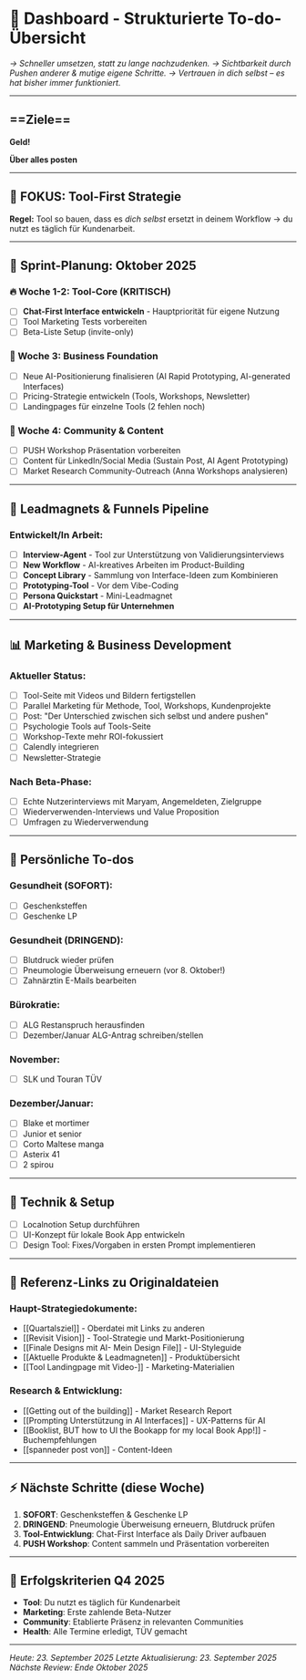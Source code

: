 # 🎯 Dashboard - Strukturierte To-do-Übersicht

_→ Schneller umsetzen, statt zu lange nachzudenken._
_→ Sichtbarkeit durch Pushen anderer & mutige eigene Schritte._
_→ Vertrauen in dich selbst – es hat bisher immer funktioniert._

---

## **==Ziele==**

**Geld!**

**Über alles posten**

---

## 🚀 **FOKUS: Tool-First Strategie**

**Regel:** Tool so bauen, dass es _dich selbst_ ersetzt in deinem Workflow → du nutzt es täglich für Kundenarbeit.

---

## 📅 **Sprint-Planung: Oktober 2025**

### **🔥 Woche 1-2: Tool-Core (KRITISCH)**
- [ ] **Chat-First Interface entwickeln** - Hauptpriorität für eigene Nutzung
- [ ] Tool Marketing Tests vorbereiten
- [ ] Beta-Liste Setup (invite-only)

### **💼 Woche 3: Business Foundation**
- [ ] Neue AI-Positionierung finalisieren (AI Rapid Prototyping, AI-generated Interfaces)
- [ ] Pricing-Strategie entwickeln (Tools, Workshops, Newsletter)
- [ ] Landingpages für einzelne Tools (2 fehlen noch)

### **📢 Woche 4: Community & Content**
- [ ] PUSH Workshop Präsentation vorbereiten
- [ ] Content für LinkedIn/Social Media (Sustain Post, AI Agent Prototyping)
- [ ] Market Research Community-Outreach (Anna Workshops analysieren)

---

## 🎯 **Leadmagnets & Funnels Pipeline**

### **Entwickelt/In Arbeit:**
- [ ] **Interview-Agent** - Tool zur Unterstützung von Validierungsinterviews
- [ ] **New Workflow** - AI-kreatives Arbeiten im Product-Building
- [ ] **Concept Library** - Sammlung von Interface-Ideen zum Kombinieren
- [ ] **Prototyping-Tool** - Vor dem Vibe-Coding
- [ ] **Persona Quickstart** - Mini-Leadmagnet
- [ ] **AI-Prototyping Setup für Unternehmen**

---

## 📊 **Marketing & Business Development**

### **Aktueller Status:**
- [ ] Tool-Seite mit Videos und Bildern fertigstellen
- [ ] Parallel Marketing für Methode, Tool, Workshops, Kundenprojekte
- [ ] Post: "Der Unterschied zwischen sich selbst und andere pushen"
- [ ] Psychologie Tools auf Tools-Seite
- [ ] Workshop-Texte mehr ROI-fokussiert
- [ ] Calendly integrieren
- [ ] Newsletter-Strategie

### **Nach Beta-Phase:**
- [ ] Echte Nutzerinterviews mit Maryam, Angemeldeten, Zielgruppe
- [ ] Wiederverwenden-Interviews und Value Proposition
- [ ] Umfragen zu Wiederverwendung

---

## 🏥 **Persönliche To-dos**

### **Gesundheit (SOFORT):**
- [ ] Geschenksteffen
- [ ] Geschenke LP

### **Gesundheit (DRINGEND):**
- [ ] Blutdruck wieder prüfen
- [ ] Pneumologie Überweisung erneuern (vor 8. Oktober!)
- [ ] Zahnärztin E-Mails bearbeiten

### **Bürokratie:**
- [ ] ALG Restanspruch herausfinden
- [ ] Dezember/Januar ALG-Antrag schreiben/stellen

### **November:**
- [ ] SLK und Touran TÜV

### **Dezember/Januar:**
- [ ] Blake et mortimer
- [ ] Junior et senior
- [ ] Corto Maltese manga
- [ ] Asterix 41
- [ ] 2 spirou

---

## 🔧 **Technik & Setup**

- [ ] Localnotion Setup durchführen
- [ ] UI-Konzept für lokale Book App entwickeln
- [ ] Design Tool: Fixes/Vorgaben in ersten Prompt implementieren

---

## 📝 **Referenz-Links zu Originaldateien**

### **Haupt-Strategiedokumente:**
- [[Quartalsziel]] - Oberdatei mit Links zu anderen
- [[Revisit Vision]] - Tool-Strategie und Markt-Positionierung
- [[Finale Designs mit AI- Mein Design File]] - UI-Styleguide
- [[Aktuelle Produkte & Leadmagneten]] - Produktübersicht
- [[Tool Landingpage mit Video-]] - Marketing-Materialien

### **Research & Entwicklung:**
- [[Getting out of the building]] - Market Research Report
- [[Prompting Unterstützung in AI Interfaces]] - UX-Patterns für AI
- [[Booklist, BUT how to UI the Bookapp for my local Book App!]] - Buchempfehlungen
- [[spanneder post von]] - Content-Ideen

---

## ⚡ **Nächste Schritte (diese Woche)**

1. **SOFORT**: Geschenksteffen & Geschenke LP
2. **DRINGEND**: Pneumologie Überweisung erneuern, Blutdruck prüfen
3. **Tool-Entwicklung**: Chat-First Interface als Daily Driver aufbauen
4. **PUSH Workshop**: Content sammeln und Präsentation vorbereiten

---

## 🎯 **Erfolgskriterien Q4 2025**

- **Tool**: Du nutzt es täglich für Kundenarbeit
- **Marketing**: Erste zahlende Beta-Nutzer
- **Community**: Etablierte Präsenz in relevanten Communities
- **Health**: Alle Termine erledigt, TÜV gemacht

---

_Heute: 23. September 2025_
_Letzte Aktualisierung: 23. September 2025_
_Nächste Review: Ende Oktober 2025_